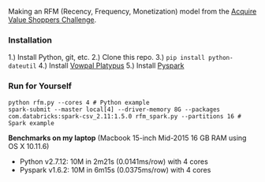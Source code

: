 Making an RFM (Recency, Frequency, Monetization) model from the [Acquire Value Shoppers Challenge](https://www.kaggle.com/c/acquire-valued-shoppers-challenge).

### Installation

1.) Install Python, git, etc.
2.) Clone this repo.
3.) `pip install python-dateutil`
4.) Install [Vowpal Platypus](https://github.com/peterhurford/vowpal_platypus)
5.) Install [Pyspark](http://spark.apache.org/docs/latest/api/python/pyspark.html)

### Run for Yourself

```
python rfm.py --cores 4 # Python example
spark-submit --master local[4] --driver-memory 8G --packages com.databricks:spark-csv_2.11:1.5.0 rfm_spark.py --partitions 16 # Spark example
```

**Benchmarks on my laptop** (Macbook 15-inch Mid-2015 16 GB RAM using OS X 10.11.6)
* Python v2.7.12: 10M in 2m21s (0.0141ms/row) with 4 cores
* Pyspark v1.6.2: 10M in 6m15s (0.0375ms/row) with 4 cores
